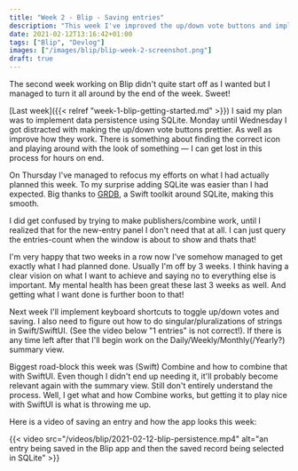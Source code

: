 ```yaml
---
title: "Week 2 - Blip - Saving entries"
description: "This week I've improved the up/down vote buttons and implemented data persistence"
date: 2021-02-12T13:16:42+01:00
tags: ["Blip", "Devlog"]
images: ["/images/blip/blip-week-2-screenshot.png"]
draft: true
---
```


The second week working on Blip didn't quite start off as I wanted but I managed to turn it all around by the end of the week. Sweet!<!--more-->

[Last week]({{< relref "week-1-blip-getting-started.md" >}}) I said my plan was to implement data persistence using SQLite. Monday until Wednesday I got distracted with making the up/down vote buttons prettier. As well as improve how they work. There is something about finding the correct icon and playing around with the look of something — I can get lost in this process for hours on end.

On Thursday I've managed to refocus my efforts on what I had actually planned this week. To my surprise adding SQLite was easier than I had expected. Big thanks to [GRDB](https://github.com/groue/GRDB.swift.git), a Swift toolkit around SQLite, making this smooth.

I did get confused by trying to make publishers/combine work, until I realized that for the new-entry panel I don't need that at all. I can just query the entries-count when the window is about to show and thats that!

I'm very happy that two weeks in a row now I've somehow managed to get exactly what I had planned done. Usually I'm off by 3 weeks. I think having a clear vision on what I want to achieve and saying no to everything else is important. My mental health has been great these last 3 weeks as well. And getting what I want done is further boon to that!

Next week I'll implement keyboard shortcuts to toggle up/down votes and saving. I also need to figure out how to do singular/pluralizations of strings in Swift/SwiftUI. (See the video below "1 entries" is not correct!). If there is any time left after that I'll begin work on the Daily/Weekly/Monthly(/Yearly?) summary view.

Biggest road-block this week was (Swift) Combine and how to combine that with SwiftUI. Even though I didn't end up needing it, it'll probably become relevant again with the summary view. Still don't entirely understand the process. Well, I get what and how Combine works, but getting it to play nice with SwiftUI is what is throwing me up.

Here is a video of saving an entry and how the app looks this week:

{{< video src="/videos/blip/2021-02-12-blip-persistence.mp4" alt="an entry being saved in the Blip app and then the saved record being selected in SQLite" >}}
